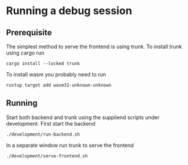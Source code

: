 # Running a debug session

## Prerequisite
The simplest method to serve the frontend is using trunk. To install trunk using cargo run

```
cargo install --locked trunk
```
To install wasm you probably need to run
```
rustup target add wasm32-unknown-unknown
```

## Running
Start both backend and trunk using the suppliend scripts under development. First start the backend

```shell
./development/run-backend.sh
```

In a separate window run trunk to serve the frontend

```shell
./development/serve-frontend.sh
```
